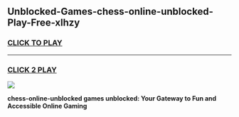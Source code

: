 
## Unblocked-Games-chess-online-unblocked-Play-Free-xlhzy
<h3>
<a href="https://premium76.site?title=chess-online-unblocked&ref=10A">CLICK TO PLAY</a></h3>
<hr>

<h3>
<a href="https://premium76.site?title=chess-online-unblocked&ref=10A">CLICK 2 PLAY</a>
  
</h3>

<a href="https://premium76.site?title=chess-online-unblocked&ref=10A"><img src="https://clearcache.store/games.png"></a>


**chess-online-unblocked games unblocked: Your Gateway to Fun and Accessible Online Gaming**
